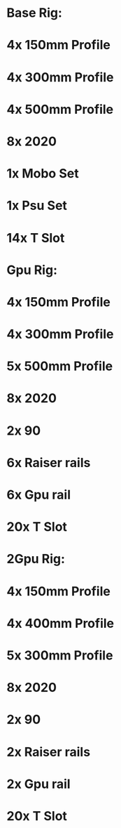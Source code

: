 # Base Rig:
# 
# 4x 150mm Profile
# 4x 300mm Profile
# 4x 500mm Profile
#
# 8x 2020
# 1x Mobo Set
# 1x Psu Set
# 14x T Slot
#
# Gpu Rig:
#
# 4x 150mm Profile
# 4x 300mm Profile
# 5x 500mm Profile
#
# 8x 2020
# 2x 90
# 6x Raiser rails
# 6x Gpu rail
# 20x T Slot
#
# 2Gpu Rig:
#
# 4x 150mm Profile
# 4x 400mm Profile
# 5x 300mm Profile
#
# 8x 2020
# 2x 90
# 2x Raiser rails
# 2x Gpu rail
# 20x T Slot
